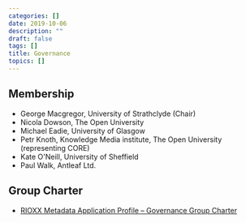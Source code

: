 ```yaml
---
categories: []
date: 2019-10-06
description: ""
draft: false
tags: []
title: Governance
topics: []
---
```


## Membership
* George Macgregor, University of Strathclyde (Chair)
* Nicola Dowson, The Open University
* Michael Eadie, University of Glasgow
* Petr Knoth, Knowledge Media institute, The Open University (representing CORE)
* Kate O'Neill, University of Sheffield
* Paul Walk, Antleaf Ltd.

## Group Charter

* [RIOXX Metadata Application Profile – Governance Group Charter](/governance/charter/)
